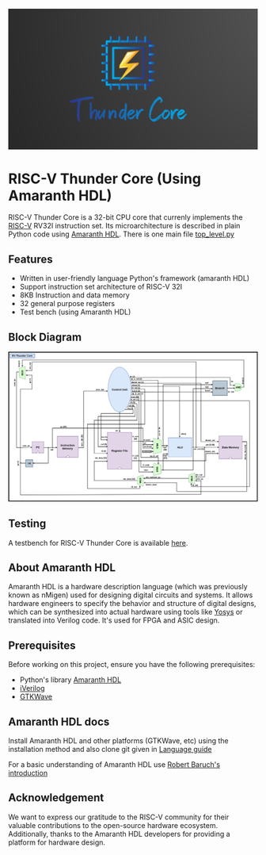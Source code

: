 ![Alt text](doc/img/thunder-logo.png "RV-Thunder Logo")
# RISC-V Thunder Core (Using Amaranth HDL)

 RISC-V Thunder Core is a 32-bit CPU core that currenly implements the [RISC-V](https://riscv.org/) RV32I instruction set. Its microarchitecture is described in plain Python code using [Amaranth HDL](https://amaranth-lang.org/docs/amaranth/latest/). There is one main file [top_level.py](src/top_level.py)

 ## Features

 * Written in user-friendly language Python's framework (amaranth HDL)
 * Support instruction set architecture of RISC-V 32I
 * 8KB Instruction and data memory
 * 32 general purpose registers
 * Test bench (using Amaranth HDL)

 ## Block Diagram
 ![Alt text](doc/img/block-diagram.png "RV-Thunder Block Diagram")
 ## Testing

 A testbench for RISC-V Thunder Core is available [here](https://github.com/merledu/rv-thunder/tree/main/test).

 ## About Amaranth HDL

 Amaranth HDL is a hardware description language (which was previously known as nMigen) used for designing digital circuits and systems. It allows hardware engineers to specify the behavior and structure of digital designs, which can be synthesized into actual hardware using tools like [Yosys](https://github.com/YosysHQ/yosys) or translated into Verilog code. It's used for FPGA and ASIC design.
 
 ## Prerequisites

 Before working on this project, ensure you have the following prerequisites:
 * Python's library [Amaranth HDL](https://amaranth-lang.org/docs/amaranth/latest/) 
 * [iVerilog](https://github.com/steveicarus/iverilog)
 * [GTKWave](https://gtkwave.sourceforge.net/) 

 ## Amaranth HDL docs

 Install Amaranth HDL and other platforms (GTKWave, etc) using the installation method and also clone git given in [Language guide](https://amaranth-lang.org/docs/amaranth/latest/)
 
  For a basic understanding of Amaranth HDL use [Robert Baruch's introduction](https://github.com/RobertBaruch/nmigen-tutorial)

 ## Acknowledgement
 We want to express our gratitude to the RISC-V community for their valuable contributions to the open-source hardware ecosystem. Additionally, thanks to the Amaranth HDL developers for providing a platform for hardware design.
